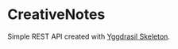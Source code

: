 # CreativeNotes

Simple REST API created with [Yggdrasil Skeleton](https://github.com/Assasz/yggdrasil-skeleton).

